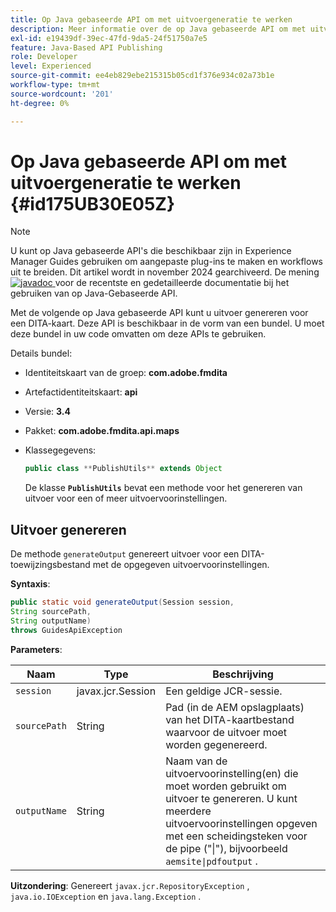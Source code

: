 ```yaml
---
title: Op Java gebaseerde API om met uitvoergeneratie te werken
description: Meer informatie over de op Java gebaseerde API om met uitvoergeneratie te werken
exl-id: e19439df-39ec-47fd-9da5-24f51750a7e5
feature: Java-Based API Publishing
role: Developer
level: Experienced
source-git-commit: ee4eb829ebe215315b05cd1f376e934c02a73b1e
workflow-type: tm+mt
source-wordcount: '201'
ht-degree: 0%

---
```


# Op Java gebaseerde API om met uitvoergeneratie te werken {#id175UB30E05Z}

>[!NOTE]
>
> U kunt op Java gebaseerde API&#39;s die beschikbaar zijn in Experience Manager Guides gebruiken om aangepaste plug-ins te maken en workflows uit te breiden. Dit artikel wordt in november 2024 gearchiveerd.
> De mening [![ javadoc ](https://javadoc.io/badge2/com.adobe.aem/aem-guides-sdk-api/javadoc.svg) ](https://javadoc.io/doc/com.adobe.aem/aem-guides-sdk-api) voor de recentste en gedetailleerde documentatie bij het gebruiken van op Java-Gebaseerde API.

Met de volgende op Java gebaseerde API kunt u uitvoer genereren voor een DITA-kaart. Deze API is beschikbaar in de vorm van een bundel. U moet deze bundel in uw code omvatten om deze APIs te gebruiken.

Details bundel:

- Identiteitskaart van de groep: **com.adobe.fmdita**

- Artefactidentiteitskaart: **api**

- Versie: **3.4**

- Pakket: ****com.adobe.fmdita.api.maps****

- Klassegegevens:

  ```JAVA
  public class **PublishUtils** extends Object
  ```

  De klasse **`PublishUtils`** bevat een methode voor het genereren van uitvoer voor een of meer uitvoervoorinstellingen.


## Uitvoer genereren

De methode ``generateOutput`` genereert uitvoer voor een DITA-toewijzingsbestand met de opgegeven uitvoervoorinstellingen.

**Syntaxis**:

```JAVA
public static void generateOutput(Session session,
String sourcePath,
String outputName)
throws GuidesApiException
```

**Parameters**:

| Naam | Type | Beschrijving |
|----|----|-----------|
| `session` | javax.jcr.Session | Een geldige JCR-sessie. |
| ``sourcePath`` | String | Pad \(in de AEM opslagplaats\) van het DITA-kaartbestand waarvoor de uitvoer moet worden gegenereerd. |
| ``outputName`` | String | Naam van de uitvoervoorinstelling\(en\) die moet worden gebruikt om uitvoer te genereren. U kunt meerdere uitvoervoorinstellingen opgeven met een scheidingsteken voor de pipe \(&quot;\|&quot;\), bijvoorbeeld `aemsite\|pdfoutput` . |

**Uitzondering**:
Genereert ``javax.jcr.RepositoryException`` , `java.io.IOException` en `java.lang.Exception` .
